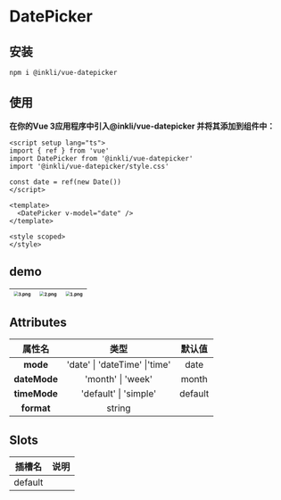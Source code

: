 # DatePicker



##  安装

```bash
npm i @inkli/vue-datepicker
```



## 使用

**在你的Vue 3应用程序中引入@inkli/vue-datepicker 并将其添加到组件中：**

```vue
<script setup lang="ts">
import { ref } from 'vue'
import DatePicker from '@inkli/vue-datepicker'
import '@inkli/vue-datepicker/style.css'

const date = ref(new Date())
</script>

<template>
  <DatePicker v-model="date" />
</template>

<style scoped>
</style>
```



## demo

| <img src="https://img.zishuo.online/i/2023/09/02/64f33ffd53cb2.png" alt="3.png" style="zoom: 50%;" /> | <img src="https://img.zishuo.online/i/2023/09/02/64f33ffd53ade.png" alt="2.png" style="zoom: 50%;" /> | <img src="https://img.zishuo.online/i/2023/09/02/64f33ffd531ad.png" alt="1.png" style="zoom:50%;" /> |
| :----------------------------------------------------------: | :----------------------------------------------------------: | :----------------------------------------------------------: |



## Attributes

|    属性名    |             类型              | **默认值** |
| :----------: | :---------------------------: | :--------: |
|   **mode**   | 'date' \| 'dateTime' \|'time' |    date    |
| **dateMode** |       'month' \| 'week'       |   month    |
| **timeMode** |     'default' \| 'simple'     |  default   |
|  **format**  |            string             |            |



## Slots

| 插槽名  | **说明** |
| :-----: | :------: |
| default |          |
